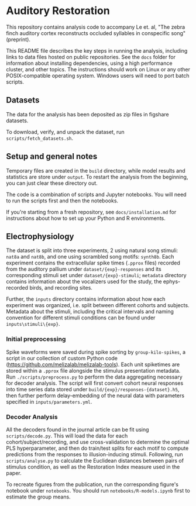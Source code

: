 # Auditory Restoration

This repository contains analysis code to accompany Le et. al, "The zebra finch auditory cortex reconstructs occluded syllables in conspecific song" (preprint).

This README file describes the key steps in running the analysis, including links to data files hosted on public repositories. See the `docs` folder for information about installing dependencies, using a high performance cluster, and other topics. The instructions should work on Linux or any other POSIX-compatible operating system. Windows users will need to port batch scripts.

## Datasets

The data for the analysis has been deposited as zip files in figshare datasets.

To download, verify, and unpack the dataset, run `scripts/fetch_datasets.sh`. 

## Setup and general notes

Temporary files are created in the `build` directory, while model results and statistics are store under `output`. To restart the analysis from the beginning, you can just clear these directory out.

The code is a combination of scripts and Jupyter notebooks. You will need to run the scripts first and then the notebooks.

If you're starting from a fresh repository, see `docs/installation.md` for instructions about how to set up your Python and R environments.

## Electrophysiology

The dataset is split into three experiments, 2 using natural song stimuli: `nat8a` and `nat8b`, and one using scrambled song motifs: `synth8b`. Each experiment contains the extracellular spike times (`.pprox` files) recorded from the auditory pallium under `dataset/{exp}-responses` and its corresponding stimuli set under `dataset/{exp}-stimuli`; `metadata` directory contains information about the vocalizers used for the study, the ephys-recorded birds, and recording sites. 

Further, the `inputs` directory contains information about how each experiment was organized, i.e. split between different cohorts and subjects. Metadata about the stimuli, including the critical intervals and naming convention for different stimuli conditions can be found under `inputs\stimuli\{exp}`.

### Initial preprocessing

Spike waveforms were saved during spike sorting by `group-kilo-spikes`, a script in our collection of custom Python code (https://github.com/melizalab/melizalab-tools). Each unit spiketimes are stored within a `.pprox` file alongside the stimulus presentation metadata. Run `./scripts/preprocess.py` to perform the data aggregating necessary for decoder analysis. The script will first convert cohort neural responses into time series data stored under `build/{exp}/responses-{dataset}.h5`, then further perform delay-embedding of the neural data with parameters specified in `inputs/parameters.yml`.

### Decoder Analysis

All the decoders found in the journal article can be fit using `scripts/decode.py`. This will load the data for each cohort/subject/recording, and use cross-validation to determine the optimal PLS hyperparameter, and then do train/test splits for each motif to compute predictions from the responses to illusion-inducing stimuli. Following, run `scripts/analyse.py` to calculate the Euclidean distances between pairs of stimulus condition, as well as the Restoration Index measure used in the paper.

To recreate figures from the publication, run the corresponding figure's notebook under `notebooks`. You should run `notebooks/R-models.ipynb` first to estimate the group means.